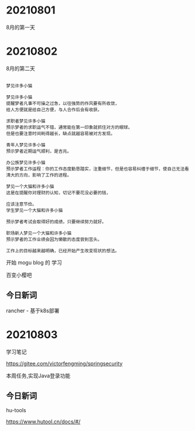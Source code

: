 
# 20210801
8月的第一天


# 20210802
8月的第二天

```aidl

梦见许多小猫

梦见许多小猫
提醒梦者凡事不可操之过急，以往强势的作风要有所收敛，
给人方便就是给自己方便，与人合作后会有收获。

求职者梦见许多小猫
预示梦者的求职运气不错，通常能在第一印象就抓住对方的眼球。
但是也要注意时间耗得越长，缺点就越容易被对方发现。

青年人梦见许多小猫
预示梦者近期运气顺利，是吉兆。

办公族梦见许多小猫
预示梦者工作运程︰你的工作态度勤恳踏实，注重细节，但是也容易纠缠于细节，使自己无法看清大的方向，影响了工作的进程。

梦见一个大猫和许多小猫
这是在提醒你对理财的认知，切记不要花没必要的钱，

应该注意节俭。
学生梦见一个大猫和许多小猫

预示梦者考试会取得好的成绩，只要继续努力就好。

职场新人梦见一个大猫和许多小猫
预示梦者的工作业绩会因为懒散的态度尝到苦头。

工作上的目标越来越明确，已经开始产生改变现状的想法。

```

开始 mogu blog 的 学习

百变小樱吧

## 今日新词
rancher - 基于k8s部署


# 20210803
学习笔记

https://gitee.com/victorfengming/springsecurity


本周任务,实现Java登录功能
## 今日新词
hu-tools

https://www.hutool.cn/docs/#/





